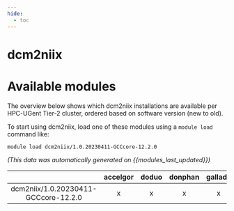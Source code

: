 ```yaml
---
hide:
  - toc
---
```


dcm2niix
========

# Available modules


The overview below shows which dcm2niix installations are available per HPC-UGent Tier-2 cluster, ordered based on software version (new to old).

To start using dcm2niix, load one of these modules using a `module load` command like:

```shell
module load dcm2niix/1.0.20230411-GCCcore-12.2.0
```

*(This data was automatically generated on {{modules_last_updated}})*  

| |accelgor|doduo|donphan|gallade|joltik|shinx|skitty|
| :---: | :---: | :---: | :---: | :---: | :---: | :---: | :---: |
|dcm2niix/1.0.20230411-GCCcore-12.2.0|x|x|x|x|x|x|x|

